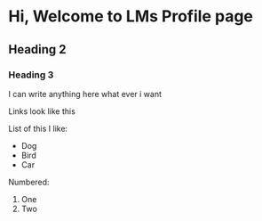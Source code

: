 # Hi, Welcome to LMs Profile page

## Heading 2

### Heading 3

I can write anything here what ever i want

Links look like this 

List of this I like:
- Dog
- Bird
- Car

Numbered: 
1. One 
2. Two
